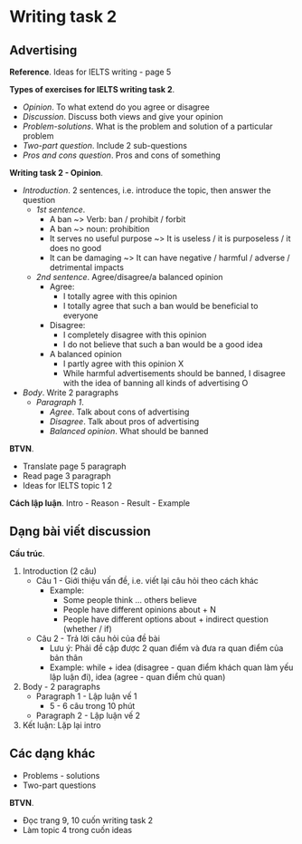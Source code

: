 # Writing task 2
## Advertising
**Reference**. Ideas for IELTS writing - page 5

**Types of exercises for IELTS writing task 2**.
* *Opinion*. To what extend do you agree or disagree
* *Discussion*. Discuss both views and give your opinion
* *Problem-solutions*. What is the problem and solution of a particular problem
* *Two-part question*. Include 2 sub-questions
* *Pros and cons question*. Pros and cons of something

**Writing task 2 - Opinion**.
* *Introduction*. 2 sentences, i.e. introduce the topic, then answer the question
    * *1st sentence*.
        * A ban ~> Verb: ban / prohibit / forbit
        * A ban ~> noun: prohibition
        * It serves no useful purpose ~> It is useless / it is purposeless / it does no good
        * It can be damaging ~> It can have negative / harmful / adverse / detrimental impacts
    * *2nd sentence*. Agree/disagree/a balanced opinion 
        * Agree:
            * I totally agree with this opinion
            * I totally agree that such a ban would be beneficial to everyone
        * Disagree:
            * I completely disagree with this opinion
            * I do not believe that such a ban would be a good idea
        * A balanced opinion
            * I partly agree with this opinion X
            * While harmful advertisements should be banned, I disagree with the idea of banning all kinds of advertising O
* *Body*. Write 2 paragraphs
    * *Paragraph 1*.
        * *Agree*. Talk about cons of advertising
        * *Disagree*. Talk about pros of advertising
        * *Balanced opinion*. What should be banned

**BTVN**. 
* Translate page 5 paragraph
* Read page 3 paragraph
* Ideas for IELTS topic 1 2

**Cách lập luận**. Intro - Reason - Result - Example

## Dạng bài viết discussion
**Cấu trúc**.
1. Introduction (2 câu)
    * Câu 1 - Giới thiệu vấn đề, i.e. viết lại câu hỏi theo cách khác
        * Example: 
            * Some people think ... others believe
            * People have different opinions about + N
            * People have different options about + indirect question (whether / if)
    * Câu 2 - Trả lời câu hỏi của đề bài
        * Lưu ý: Phải đề cập được 2 quan điểm và đưa ra quan điểm của bản thân
        * Example: while + idea (disagree - quan điểm khách quan làm yếu lập luận đi), idea (agree - quan điểm chủ quan)
2. Body - 2 paragraphs
   * Paragraph 1 - Lập luận vế 1
       * 5 - 6 câu trong 10 phút
   * Paragraph 2 - Lập luận vế 2
3. Kết luận: Lặp lại intro

## Các dạng khác
* Problems - solutions
* Two-part questions

**BTVN**. 
* Đọc trang 9, 10 cuốn writing task 2
* Làm topic 4 trong cuốn ideas
